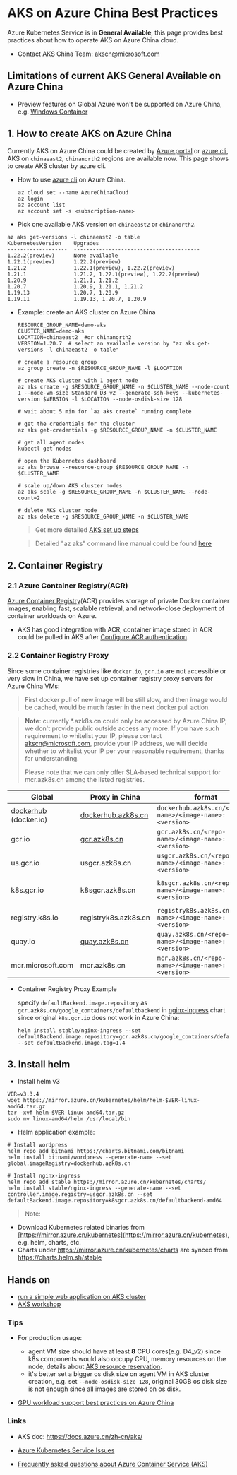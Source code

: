 # AKS on Azure China Best Practices

Azure Kubernetes Service is in **General Available**, this page provides best practices about how to operate AKS on Azure China cloud.

- Contact AKS China Team: [akscn@microsoft.com](mailto:akscn@microsoft.com)

## Limitations of current AKS General Available on Azure China

- Preview features on Global Azure won't be supported on Azure China, e.g. [Windows Container](https://docs.microsoft.com/en-us/azure/aks/windows-container-cli)

## 1. How to create AKS on Azure China

Currently AKS on Azure China could be created by [Azure portal](https://portal.azure.cn/#create/microsoft.aks) or [azure cli](https://docs.microsoft.com/zh-cn/cli/azure/install-azure-cli?view=azure-cli-latest), AKS on `chinaeast2`, `chinanorth2` regions are available now. This page shows to create AKS cluster by azure cli.

- How to use [azure cli](https://docs.microsoft.com/zh-cn/cli/azure/install-azure-cli?view=azure-cli-latest) on Azure China.

    ```console
    az cloud set --name AzureChinaCloud
    az login
    az account list
    az account set -s <subscription-name>
    ```

- Pick one available AKS version on `chinaeast2` or `chinanorth2`.
```console
az aks get-versions -l chinaeast2 -o table
KubernetesVersion    Upgrades
-------------------  ----------------------------------------
1.22.2(preview)      None available
1.22.1(preview)      1.22.2(preview)
1.21.2               1.22.1(preview), 1.22.2(preview)
1.21.1               1.21.2, 1.22.1(preview), 1.22.2(preview)
1.20.9               1.21.1, 1.21.2
1.20.7               1.20.9, 1.21.1, 1.21.2
1.19.13              1.20.7, 1.20.9
1.19.11              1.19.13, 1.20.7, 1.20.9
```

- Example: create an AKS cluster on Azure China

    ```console
    RESOURCE_GROUP_NAME=demo-aks
    CLUSTER_NAME=demo-aks
    LOCATION=chinaeast2  #or chinanorth2
    VERSION=1.20.7  # select an available version by "az aks get-versions -l chinaeast2 -o table"
    
    # create a resource group
    az group create -n $RESOURCE_GROUP_NAME -l $LOCATION
    
    # create AKS cluster with 1 agent node
    az aks create -g $RESOURCE_GROUP_NAME -n $CLUSTER_NAME --node-count 1 --node-vm-size Standard_D3_v2 --generate-ssh-keys --kubernetes-version $VERSION -l $LOCATION --node-osdisk-size 128
    
    # wait about 5 min for `az aks create` running complete
    
    # get the credentials for the cluster
    az aks get-credentials -g $RESOURCE_GROUP_NAME -n $CLUSTER_NAME
    
    # get all agent nodes
    kubectl get nodes
    
    # open the Kubernetes dashboard
    az aks browse --resource-group $RESOURCE_GROUP_NAME -n $CLUSTER_NAME
    
    # scale up/down AKS cluster nodes 
    az aks scale -g $RESOURCE_GROUP_NAME -n $CLUSTER_NAME --node-count=2
    
    # delete AKS cluster node
    az aks delete -g $RESOURCE_GROUP_NAME -n $CLUSTER_NAME
    ```

    > Get more detailed [AKS set up steps](https://docs.azure.cn/zh-cn/aks/kubernetes-walkthrough)
 
    > Detailed "az aks" command line manual could be found [here](https://docs.microsoft.com/zh-cn/cli/azure/aks)


## 2. Container Registry

### 2.1 Azure Container Registry(ACR)

[Azure Container Registry](https://azure.microsoft.com/zh-cn/services/container-registry/)(ACR) provides storage of private Docker container images, enabling fast, scalable retrieval, and network-close deployment of container workloads on Azure. 

- AKS has good integration with ACR, container image stored in ACR could be pulled in AKS after [Configure ACR authentication](https://docs.azure.cn/zh-cn/aks/tutorial-kubernetes-deploy-cluster#configure-acr-authentication).

### 2.2 Container Registry Proxy

Since some container registries like `docker.io`, `gcr.io` are not accessible or very slow in China, we have set up container registry proxy servers for Azure China VMs:
> First docker pull of new image will be still slow, and then image would be cached, would be much faster in the next docker pull action.

> **Note**:
currently *.azk8s.cn could only be accessed by Azure China IP, we don't provide public outside access any more. If you have such requirement to whitelist your IP, please contact akscn@microsoft.com, provide your IP address, we will decide whether to whitelist your IP per your reasonable requirement, thanks for understanding.
>
> Please note that we can only offer SLA-based technical support for mcr.azk8s.cn among the listed registries.
 
| Global | Proxy in China | format | example |
| ---- | ---- | ---- | ---- |
| [dockerhub](hub.docker.com) (docker.io) | [dockerhub.azk8s.cn](http://mirror.azk8s.cn/help/docker-registry-proxy-cache.html) | `dockerhub.azk8s.cn/<repo-name>/<image-name>:<version>` | `dockerhub.azk8s.cn/microsoft/azure-cli:2.0.61` `dockerhub.azk8s.cn/library/nginx:1.15` |
| gcr.io | [gcr.azk8s.cn](http://mirror.azk8s.cn/help/gcr-proxy-cache.html) | `gcr.azk8s.cn/<repo-name>/<image-name>:<version>` | `gcr.azk8s.cn/google_containers/hyperkube-amd64:v1.18.4` |
| us.gcr.io | usgcr.azk8s.cn | `usgcr.azk8s.cn/<repo-name>/<image-name>:<version>` | `usgcr.azk8s.cn/k8s-artifacts-prod/ingress-nginx/controller:v0.34.1` |
| k8s.gcr.io | k8sgcr.azk8s.cn | `k8sgcr.azk8s.cn/<repo-name>/<image-name>:<version>` | `k8sgcr.azk8s.cn/ingress-nginx/controller:v0.35.0` <br>`k8sgcr.azk8s.cn/autoscaling/cluster-autoscaler:v1.18.2` |
| registry.k8s.io | registryk8s.azk8s.cn | `registryk8s.azk8s.cn/<repo-name>/<image-name>:<version>` | `registryk8s.azk8s.cn/ingress-nginx/kube-webhook-certgen:v20230407` |
| quay.io | [quay.azk8s.cn](http://mirror.azk8s.cn/help/quay-proxy-cache.html) | `quay.azk8s.cn/<repo-name>/<image-name>:<version>` | `quay.azk8s.cn/deis/go-dev:v1.10.0` |
| mcr.microsoft.com | mcr.azk8s.cn| `mcr.azk8s.cn/<repo-name>/<image-name>:<version>` | `mcr.azk8s.cn/oss/nginx/nginx:1.17.3-alpine` |

- Container Registry Proxy Example

    specify `defaultBackend.image.repository` as `gcr.azk8s.cn/google_containers/defaultbackend` in [nginx-ingress](https://github.com/helm/charts/tree/master/stable/nginx-ingress) chart since original `k8s.gcr.io` does not work in Azure China:

    ```
    helm install stable/nginx-ingress --set defaultBackend.image.repository=gcr.azk8s.cn/google_containers/defaultbackend --set defaultBackend.image.tag=1.4
    ```

## 3. Install helm
- Install helm v3
```console
VER=v3.3.4
wget https://mirror.azure.cn/kubernetes/helm/helm-$VER-linux-amd64.tar.gz
tar -xvf helm-$VER-linux-amd64.tar.gz
sudo mv linux-amd64/helm /usr/local/bin
```

- Helm application example:
```console
# Install wordpress
helm repo add bitnami https://charts.bitnami.com/bitnami
helm install bitnami/wordpress --generate-name --set global.imageRegistry=dockerhub.azk8s.cn

# Install nginx-ingress
helm repo add stable https://mirror.azure.cn/kubernetes/charts/
helm install stable/nginx-ingress --generate-name --set controller.image.registry=usgcr.azk8s.cn --set defaultBackend.image.repository=k8sgcr.azk8s.cn/defaultbackend-amd64
```
  
> Note:
- Download Kubernetes related binaries from [https://mirror.azure.cn/kubernetes](https://mirror.azure.cn/kubernetes), e.g. helm, charts, etc.
- Charts under https://mirror.azure.cn/kubernetes/charts are synced from https://charts.helm.sh/stable

## Hands on
 - [run a simple web application on AKS cluster](https://github.com/andyzhangx/k8s-demo/tree/master/nginx-server#nginx-server-demo)
 - [AKS workshop](https://aksworkshop.io/)
 
### Tips
- For production usage:
  - agent VM size should have at least **8** CPU cores(e.g. D4_v2) since k8s components would also occupy CPU, memory resources on the node, details about [AKS resource reservation](https://docs.microsoft.com/zh-cn/azure/aks/concepts-clusters-workloads#resource-reservations).
  - it's better set a bigger os disk size on agent VM in AKS cluster creation, e.g. set `--node-osdisk-size 128`, original 30GB os disk size is not enough since all images are stored on os disk.

- [GPU workload support best practices on Azure China](https://docs.azure.cn/zh-cn/aks/gpu-cluster)

### Links
- AKS doc: https://docs.azure.cn/zh-cn/aks/

- [Azure Kubernetes Service Issues](https://github.com/Azure/AKS/)

- [Frequently asked questions about Azure Container Service (AKS)](https://docs.azure.cn/zh-cn/aks/faq)
